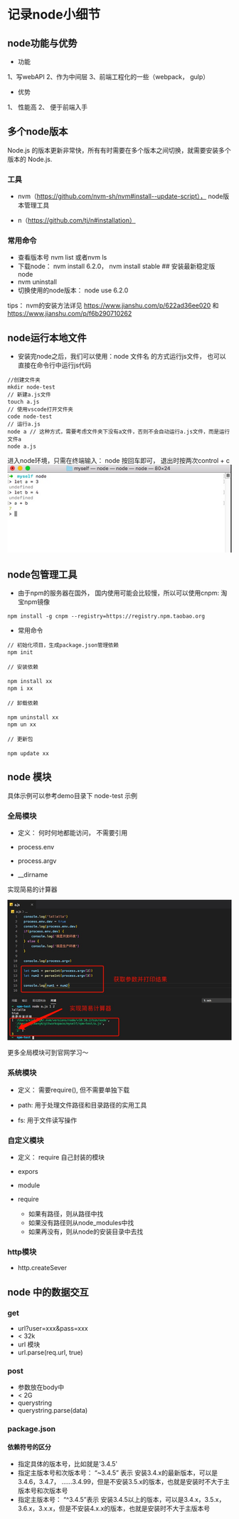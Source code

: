 # 记录node小细节

## node功能与优势

+ 功能

1、写webAPI
2、作为中间层
3、前端工程化的一些（webpack， gulp）

+ 优势

1、 性能高
2、 便于前端入手

## 多个node版本

Node.js 的版本更新非常快，所有有时需要在多个版本之间切换，就需要安装多个版本的 Node.js.

### 工具

+ nvm（https://github.com/nvm-sh/nvm#install--update-script）， node版本管理工具

+ n（https://github.com/tj/n#installation）

### 常用命令

+ 查看版本号 nvm list 或者nvm ls
+ 下载node： nvm install 6.2.0， nvm install stable ## 安装最新稳定版 node
+ nvm uninstall <version>
+ 切换使用的node版本： node use 6.2.0

tips： nvm的安装方法详见 https://www.jianshu.com/p/622ad36ee020 和 https://www.jianshu.com/p/f6b290710262

## node运行本地文件

+ 安装完node之后，我们可以使用：node 文件名 的方式运行js文件， 也可以直接在命令行中运行js代码

```node
//创建文件夹
mkdir node-test
// 新建a.js文件
touch a.js
// 使用vscode打开文件夹
code node-test
// 运行a.js
node a // 这种方式，需要考虑文件夹下没有a文件，否则不会自动运行a.js文件，而是运行文件a
node a.js
```

进入node环境，只需在终端输入： node 按回车即可， 退出时按两次control + c
![alt node 命令行运行](images/cmdNode.jpg)

## node包管理工具

+ 由于npm的服务器在国外， 国内使用可能会比较慢，所以可以使用cnpm: 淘宝npm镜像

```node
npm install -g cnpm --registry=https://registry.npm.taobao.org
```

+ 常用命令

```node
// 初始化项目，生成package.json管理依赖
npm init

// 安装依赖

npm install xx
npm i xx

// 卸载依赖

npm uninstall xx
npm un xx

// 更新包

npm update xx
```

## node 模块

具体示例可以参考demo目录下 node-test 示例

### 全局模块

+ 定义： 何时何地都能访问， 不需要引用

+ process.env

+ process.argv

+ __dirname

实现简易的计算器

![简易计算器](images/node-argv.jpg)

更多全局模块可到官网学习～

### 系统模块

+ 定义： 需要require(), 但不需要单独下载

+ path: 用于处理文件路径和目录路径的实用工具

+ fs: 用于文件读写操作

### 自定义模块

+ 定义： require 自己封装的模块

+ expors

+ module

+ require
  
  + 如果有路径，则从路径中找
  + 如果没有路径则从node_modules中找
  + 如果再没有，则从node的安装目录中去找

### http模块

+ http.createSever

## node 中的数据交互

### get

+ url?user=xxx&pass=xxx
+ < 32k
+ url 模块
+ url.parse(req.url, true)

### post

+ 参数放在body中
+ < 2G
+ querystring
+ querystring.parse(data)

### package.json

#### 依赖符号的区分

+ 指定具体的版本号，比如就是'3.4.5'
+ 指定主版本号和次版本号： “~3.4.5” 表示 安装3.4.x的最新版本，可以是3.4.6，3.4.7， ......3.4.99，但是不安装3.5.x的版本，也就是安装时不大于主版本号和次版本号
+ 指定主版本号： “^3.4.5”表示 安装3.4.5以上的版本，可以是3.4.x，3.5.x，3.6.x，3.x.x，但是不安装4.x.x的版本，也就是安装时不大于主版本号

